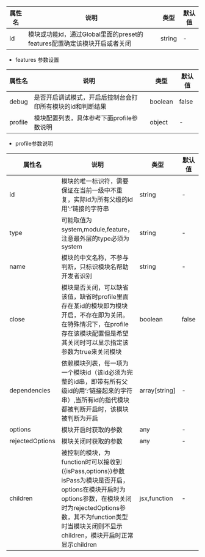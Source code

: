 | 属性名 | 说明                                              | 类型     | 默认值 |
|-----|-------------------------------------------------|--------|-----|
| id  | 模块或功能id，通过Global里面的preset的features配置确定该模块开启或者关闭 | string | -   |

* features 参数设置

| 属性名     | 说明                             | 类型      | 默认值   |
|---------|--------------------------------|---------|-------|
| debug   | 是否开启调试模式，开启后控制台会打印所有模块的id和判断结果 | boolean | false |
| profile | 模块配置列表，具体参考下面profile参数说明       | object  | -     |

* profile参数说明

| 属性名             | 说明                                                                                                                                                          | 类型            | 默认值   |
|-----------------|-------------------------------------------------------------------------------------------------------------------------------------------------------------|---------------|-------|
| id              | 模块的唯一标识符，需要保证在当前一级中不重复，实际id为所有父级的id用’:‘链接的字符串                                                                                                               | string        | -     |
| type            | 可能取值为system,module,feature，注意最外层的type必须为system                                                                                                              | string        | -     |
| name            | 模块的中文名称，不参与判断，只标识模块名帮助开发者识别                                                                                                                                 | string        | -     |
| close           | 模块是否关闭，可以缺省该值，缺省时profile里面存在某id的模块即为模块开启，不存在即为关闭。在特殊情况下，在profile存在该模块配置但是希望其关闭时可以显示指定该参数为true来关闭模块                                                          | boolean       | false |
| dependencies    | 依赖模块列表，每一项为一个模块id（该id必须为完整的id串，即带有所有父级id的用’:‘链接起来的字符串）,当所有id的指代模块都被判断开启时，该模块被判断为开启                                                                          | array[string] | -     |
| options         | 模块开启时获取的参数                                                                                                                                                  | any           | -     |
| rejectedOptions | 模块关闭时获取的参数                                                                                                                                                  | any           | -     |
| children        | 被控制的模块，为function时可以接收到({isPass,options})参数 isPass为模块是否开启，options在模块开启时为options参数，在模块关闭时为rejectedOptions参数，其不为function类型时当模块关闭则不显示children，模块开启时正常显示children | jsx,function  | -     |